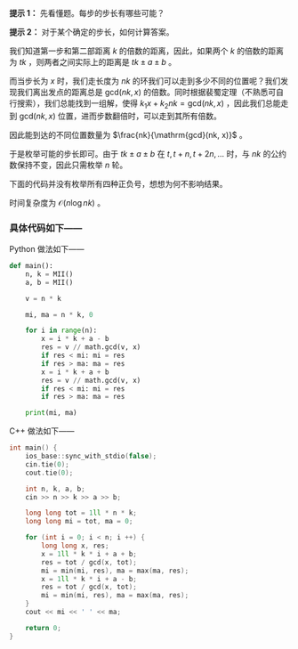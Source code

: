 **提示 1：** 先看懂题。每步的步长有哪些可能？

**提示 2：** 对于某个确定的步长，如何计算答案。

我们知道第一步和第二部距离 $k$ 的倍数的距离，因此，如果两个 $k$ 的倍数的距离为 $tk$ ，则两者之间实际上的距离是 $tk\pm a\pm b$ 。

而当步长为 $x$ 时，我们走长度为 $nk$ 的环我们可以走到多少不同的位置呢？我们发现我们离出发点的距离总是 $\mathrm{gcd}(nk, x)$ 的倍数。同时根据裴蜀定理（不熟悉可自行搜索），我们总能找到一组解，使得 $k_1x+k_2nk=\mathrm{gcd}(nk, x)$ ，因此我们总能走到 $\mathrm{gcd}(nk, x)$ 位置，进而步数翻倍时，可以走到其所有倍数。

因此能到达的不同位置数量为 $\frac{nk}{\mathrm{gcd}(nk, x)}$ 。

于是枚举可能的步长即可。由于 $tk\pm a\pm b$ 在 $t,t+n,t+2n,\dots$ 时，与 $nk$ 的公约数保持不变，因此只需枚举 $n$ 轮。

下面的代码并没有枚举所有四种正负号，想想为何不影响结果。

时间复杂度为 $\mathcal{O}(n\log nk)$ 。

### 具体代码如下——

Python 做法如下——

```Python []
def main():
    n, k = MII()
    a, b = MII()

    v = n * k

    mi, ma = n * k, 0

    for i in range(n):
        x = i * k + a - b
        res = v // math.gcd(v, x)
        if res < mi: mi = res
        if res > ma: ma = res
        x = i * k + a + b
        res = v // math.gcd(v, x)
        if res < mi: mi = res
        if res > ma: ma = res

    print(mi, ma)
```

C++ 做法如下——

```cpp []
int main() {
    ios_base::sync_with_stdio(false);
    cin.tie(0);
    cout.tie(0);

    int n, k, a, b;
    cin >> n >> k >> a >> b;

    long long tot = 1ll * n * k;
    long long mi = tot, ma = 0;

    for (int i = 0; i < n; i ++) {
        long long x, res;
        x = 1ll * k * i + a + b;
        res = tot / gcd(x, tot);
        mi = min(mi, res), ma = max(ma, res);
        x = 1ll * k * i + a - b;
        res = tot / gcd(x, tot);
        mi = min(mi, res), ma = max(ma, res);
    }
    cout << mi << ' ' << ma;

    return 0;
}
```
